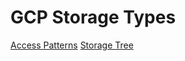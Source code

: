 # GCP Storage Types

[Access Patterns](../../gcp_storage_patterns.png)
[Storage Tree](../../gcp_storage_patterns2.png)
